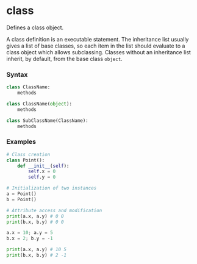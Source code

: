 # class

Defines a class object.

A class definition is an executable statement. The inheritance list usually gives a list of base classes, so each item in the list should evaluate to a class object which allows subclassing. Classes without an inheritance list inherit, by default, from the base class `object`.

### Syntax

```python
class ClassName:
    methods

class ClassName(object):
    methods

class SubClassName(ClassName):
    methods
```

### Examples

```python
# Class creation
class Point():
    def __init__(self):
        self.x = 0
        self.y = 0

# Initialization of two instances
a = Point()
b = Point()

# Attribute access and modification
print(a.x, a.y) # 0 0
print(b.x, b.y) # 0 0

a.x = 10; a.y = 5
b.x = 2; b.y = -1

print(a.x, a.y) # 10 5
print(b.x, b.y) # 2 -1
```